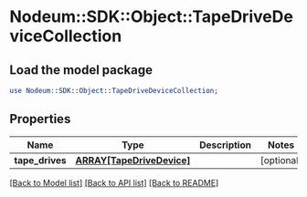 # Nodeum::SDK::Object::TapeDriveDeviceCollection

## Load the model package
```perl
use Nodeum::SDK::Object::TapeDriveDeviceCollection;
```

## Properties
Name | Type | Description | Notes
------------ | ------------- | ------------- | -------------
**tape_drives** | [**ARRAY[TapeDriveDevice]**](TapeDriveDevice.md) |  | [optional] 

[[Back to Model list]](../README.md#documentation-for-models) [[Back to API list]](../README.md#documentation-for-api-endpoints) [[Back to README]](../README.md)


